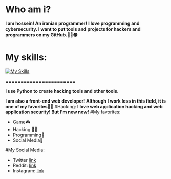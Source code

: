 # Who am i?
**I am hossein! An iranian programmer! I love programming and cybersecurity. I want to put tools and projects for hackers and programmers on my GitHub.👨‍💻🟢**
# My skills:
[![My Skills](https://skillicons.dev/icons?i=html,css,sass,js,bootstrap,react,next,python,linux,git)](https://skillicons.dev)

**=======================**


**I use Python to create hacking tools and other tools.**



**I am also a front-end web developer! Although I work less in this field, it is one of my favorites👨‍💻**
#Hacking:
**I love web application hacking and web application security! But I'm new now!**
#My favorites:
- Game🎮
- Hacking 👨‍💻
- Programming📝
- Social Media📰

  
#My Social Media:
- Twitter [link](https://twitter.com/hosseinyn91 "twitter")
- Reddit: [link](https://www.reddit.com/user/hosseinyn "link")
- Instagram: [link](https://www.instagram.com/hosseinyadegarnia/ "link")

